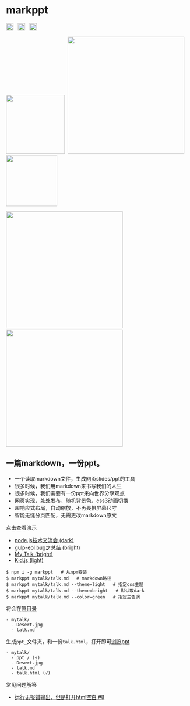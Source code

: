 # markppt

<a href="http://badge.fury.io/js/markppt"><img src="https://badge.fury.io/js/markppt.svg" alt="npm version" height="20"></a>
&nbsp;&nbsp;<a href="http://badge.fury.io/gh/fritx%2Fmarkppt"><img src="https://badge.fury.io/gh/fritx%2Fmarkppt.svg" alt="GitHub version" height="20"></a>
&nbsp;&nbsp;<a href="https://gitter.im/fritx/markppt?utm_source=badge&utm_medium=badge&utm_campaign=pr-badge&utm_content=badge"><img src="https://badges.gitter.im/Join%20Chat.svg" alt="Join the chat at https://gitter.im/fritx/markppt" height="20"></a>

<img width="161" src="https://raw.githubusercontent.com/fritx/markppt/dev/screenshots/20150901234930.png">&nbsp;&nbsp;<img width="320" src="https://raw.githubusercontent.com/fritx/markppt/dev/screenshots/20150901235103.png">&nbsp;&nbsp;<img width="140" src="https://raw.githubusercontent.com/fritx/markppt/dev/artwork/icon_400x400.png">

<img width="320" src="https://raw.githubusercontent.com/fritx/markppt/dev/screenshots/20150901233430.png">&nbsp;&nbsp;<img width="320" src="https://raw.githubusercontent.com/fritx/markppt/dev/screenshots/20150901233453.png">

## 一篇markdown，一份ppt。

- 一个读取markdown文件，生成网页slides/ppt的工具
- 很多时候，我们用markdown来书写我们的人生
- 很多时候，我们需要有一份ppt来向世界分享观点
- 网页实现，处处发布，随机背景色，css3动画切换
- 超响应式布局，自动缩放，不再畏惧屏幕尺寸
- 智能无缝分页匹配，无需更改markdown原文

点击查看演示

- [node.js技术交流会 (dark)](http://fritx.github.io/markppt/nodejs-talk/)
- [gulp-eol bug之总结 (bright)](http://fritx.github.io/markppt/gulpeol/gulp-eol-bug.html)
- [My Talk (bright)](http://fritx.github.io/markppt/mytalk/talk.html)
- [Kid.js (light)](http://fritx.github.io/markppt/kidjs/kidjs.html)

```plain
$ npm i -g markppt   # 从npm安装
$ markppt mytalk/talk.md   # markdown路径
$ markppt mytalk/talk.md --theme=light   # 指定css主题
$ markppt mytalk/talk.md --theme=bright   # 默认取dark
$ markppt mytalk/talk.md --color=green   # 指定主色调
```

将会在[原目录](https://github.com/fritx/markppt/tree/master/examples/mytalk/)

```plain
- mytalk/
  - Desert.jpg
  - talk.md
```

生成`ppt_`文件夹，和一份`talk.html`，打开即可[浏览ppt](http://fritx.github.io/markppt/mytalk/talk.html)

```plain
- mytalk/
  - ppt_/ (√)
  - Desert.jpg
  - talk.md
  - talk.html (√)
```

常见问题解答

- [运行无报错输出，但是打开html空白 #8](https://github.com/fritx/markppt/issues/8)
